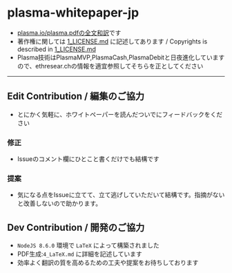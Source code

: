 # plasma-whitepaper-jp
- [plasma.io/plasma.pdfの全文和訳](./whitepaper.pdf)です
- 著作権に関しては [1_LICENSE.md](./1_LICENSE.md) に記述してあります / Copyrights is described in [1_LICENSE.md](./1_LICENSE.md)
- Plasma技術はPlasmaMVP,PlasmaCash,PlasmaDebitと日夜進化していますので、ethresear.chの情報を適宜参照してそちらを正としてください

---

## Edit Contribution / 編集のご協力
- とにかく気軽に、ホワイトペーパーを読んだついでにフィードバックをください
### 修正
- Issueのコメント欄にひとこと書くだけでも結構です
### 提案
- 気になる点をIssueに立てて、立て逃げしていただいて結構です。指摘がないと改善しないので助かります。

## Dev Contribution / 開発のご協力
- `NodeJS 8.6.0` 環境で `LaTeX` によって構築されました
- PDF生成:`4_LaTeX.md` に詳細を記述しています
- 効率よく翻訳の質を高めるための工夫や提案をお待ちしております
